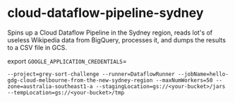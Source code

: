 # cloud-dataflow-pipeline-sydney
Spins up a Cloud Dataflow Pipeline in the Sydney region, reads lot's of useless Wikipedia data from BigQuery, processes it, and dumps the results to a CSV file in GCS.

export `GOOGLE_APPLICATION_CREDENTIALS`=<path-to-your-json-auth-key>

`--project=grey-sort-challenge
 --runner=DataflowRunner
 --jobName=hello-gdg-cloud-melbourne-from-the-new-sydney-region
 --maxNumWorkers=50
 --zone=australia-southeast1-a
 --stagingLocation=gs://<your-bucket>/jars
 --tempLocation=gs://<your-bucket>/tmp`
